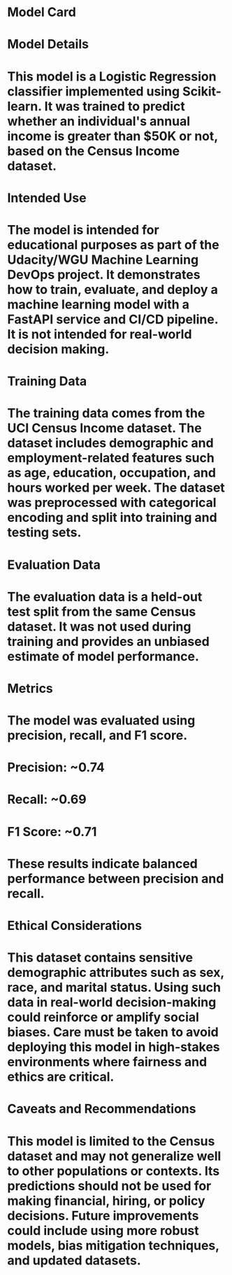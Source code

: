 # Model Card

# Model Details

# 

# This model is a Logistic Regression classifier implemented using Scikit-learn. It was trained to predict whether an individual's annual income is greater than $50K or not, based on the Census Income dataset.

# 

# Intended Use

# 

# The model is intended for educational purposes as part of the Udacity/WGU Machine Learning DevOps project. It demonstrates how to train, evaluate, and deploy a machine learning model with a FastAPI service and CI/CD pipeline. It is not intended for real-world decision making.

# 

# Training Data

# 

# The training data comes from the UCI Census Income dataset. The dataset includes demographic and employment-related features such as age, education, occupation, and hours worked per week. The dataset was preprocessed with categorical encoding and split into training and testing sets.

# 

# Evaluation Data

# 

# The evaluation data is a held-out test split from the same Census dataset. It was not used during training and provides an unbiased estimate of model performance.

# 

# Metrics

# 

# The model was evaluated using precision, recall, and F1 score.

# 

# Precision: ~0.74

# 

# Recall: ~0.69

# 

# F1 Score: ~0.71

# 

# These results indicate balanced performance between precision and recall.

# 

# Ethical Considerations

# 

# This dataset contains sensitive demographic attributes such as sex, race, and marital status. Using such data in real-world decision-making could reinforce or amplify social biases. Care must be taken to avoid deploying this model in high-stakes environments where fairness and ethics are critical.

# 

# Caveats and Recommendations

# 

# This model is limited to the Census dataset and may not generalize well to other populations or contexts. Its predictions should not be used for making financial, hiring, or policy decisions. Future improvements could include using more robust models, bias mitigation techniques, and updated datasets.

